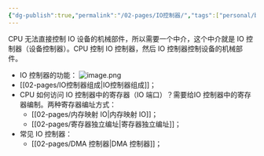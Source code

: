 ```yaml
---
{"dg-publish":true,"permalink":"/02-pages/IO控制器/","tags":["personal/blog","计算机组成原理/IO","os/IO"]}
---
```


CPU 无法直接控制 IO 设备的机械部件，所以需要一个中介，这个中介就是 IO 控制器（设备控制器）。CPU 控制 IO 控制器，然后 IO 控制器控制设备的机械部件。

- IO 控制器的功能：
	![image.png](https://yelanyanyu-img-bed.oss-cn-hangzhou.aliyuncs.com/img/blog/2024/08/20240805215641.png)
- [[02-pages/IO控制器组成\|IO控制器组成]]；
- CPU 如何访问 IO 控制器中的寄存器（IO 端口）？需要给IO 控制器中的寄存器编制。两种寄存器编址方式：
	- [[02-pages/内存映射 IO\|内存映射 IO]]；
	- [[02-pages/寄存器独立编址\|寄存器独立编址]]；
- 常见 IO 控制器：
	- [[02-pages/DMA 控制器\|DMA 控制器]]；